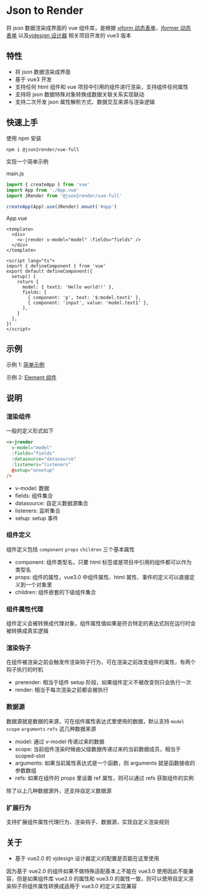 # Json to Render

将 json 数据渲染成界面的 vue 组件库，是根据 [vjform 动态表单](https://github.com/fyl080801/vjform)、[jformer 动态表单](https://github.com/fyl080801/jformer) 以及[vjdesign 设计器](https://github.com/fyl080801/vjdesign) 相关项目开发的 vue3 版本

## 特性

- 将 json 数据渲染成界面
- 基于 vue3 开发
- 支持任何 html 组件和 vue 项目中引用的组件进行渲染，支持组件任何属性
- 支持将 json 数据特殊对象转换成数据关联关系实现联动
- 支持二次开发 json 属性解析方式、数据交互来源与渲染逻辑

## 快速上手

使用 npm 安装

```bash
npm i @json2render/vue-full
```

实现一个简单示例

main.js

```javascript
import { createApp } from 'vue'
import App from './App.vue'
import JRender from '@json2render/vue-full'

createApp(App).use(JRender).mount('#app')
```

App.vue

```vue
<template>
  <div>
    <v-jrender v-model="model" :fields="fields" />
  </div>
</template>

<script lang="ts">
import { defineComponent } from 'vue'
export default defineComponent({
  setup() {
    return {
      model: { text1: 'Hello world!!' },
      fields: [
        { component: 'p', text: '$:model.text1' },
        { component: 'input', value: 'model.text1' },
      ],
    }
  },
})
</script>
```

## 示例

示例 1: [简单示例](http://jsrun.net/2PaKp)

示例 2: [Element 组件](http://jsrun.net/8PaKp)

## 说明

### 渲染组件

一般的定义形式如下

```html
<v-jrender
  v-model="model"
  :fields="fields"
  :datasource="datasource"
  :listeners="listeners"
  @setup="onsetup"
/>
```

- v-model: 数据
- fields: 组件集合
- datasource: 自定义数据源集合
- listeners: 监听集合
- setup: setup 事件

### 组件定义

组件定义包括 `component` `props` `children` 三个基本属性

- component: 组件类型名，只要 html 标签或是项目中引用的组件都可以作为类型名
- props: 组件的属性，vue3.0 中组件属性、html 属性、事件的定义可以直接定义到一个对象里
- children: 组件嵌套的下级组件集合

### 组件属性代理

组件定义会被转换成代理对象，组件属性值如果是符合特定的表达式则在运行时会被转换成真实逻辑

### 渲染钩子

在组件被渲染之前会触发传渲染钩子行为，可在渲染之前改变组件的属性，有两个钩子执行的时机

- prerender: 相当于组件 setup 阶段，如果组件定义不被改变则只会执行一次
- render: 相当于每次渲染之前都会被执行

### 数据源

数据源就是数据的来源，可在组件属性表达式里使用的数据，默认支持 `model` `scope` `arguments` `refs` 这几种数据来源

- model: 通过 v-model 传递过来的数据
- scope: 当前组件渲染时候由父级数据传递过来的当前数据成员，相当于 scoped-slot
- arguments: 如果当前属性表达式是一个函数，则 arguments 就是函数接收的参数数组
- refs: 如果在组件的 props 里设置 ref 属性，则可以通过 refs 获取组件的实例

除了以上几种数据源外，还支持自定义数据源

### 扩展行为

支持扩展组件属性代理行为、渲染钩子、数据源，实现自定义渲染规则

## 关于

- 基于 vue2.0 的 vjdesign 设计器定义的配置是否能在这里使用

因为基于 vue2.0 的组件如果不做特殊适配基本上不能在 vue3.0 使用因此不能兼容，但是如果组件库 vue2.0 的属性和 vue3.0 的属性一致，则可以使用自定义渲染钩子将组件属性转换成适用于 vue3.0 的定义实现兼容
